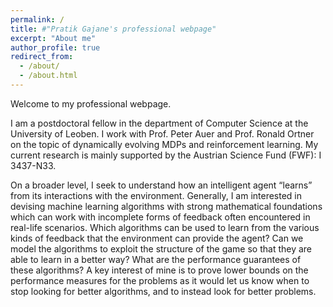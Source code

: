 ```yaml
---
permalink: /
title: #"Pratik Gajane's professional webpage"
excerpt: "About me"
author_profile: true
redirect_from: 
  - /about/
  - /about.html
---
```


Welcome to my professional webpage.

I am a postdoctoral fellow in the department of Computer Science at the University of Leoben. I work with Prof. Peter Auer and Prof. Ronald Ortner on the topic of dynamically evolving MDPs and reinforcement learning. My current research is mainly supported by the Austrian Science Fund (FWF): I 3437-N33.

On a broader level, I seek to understand how an intelligent agent “learns” from its interactions with the environment. Generally, I am interested in devising machine learning algorithms with strong mathematical foundations which can work with incomplete forms of feedback often encountered in real-life scenarios. Which algorithms can be used to learn from the various kinds of feedback that the environment can provide the agent? Can we model the algorithms to exploit the structure of the game so that they are able to learn in a better way? What are the performance guarantees of these algorithms? A key interest of mine is to prove lower bounds on the performance measures for the problems as it would let us know when to stop looking for better algorithms, and to instead look for better problems.
